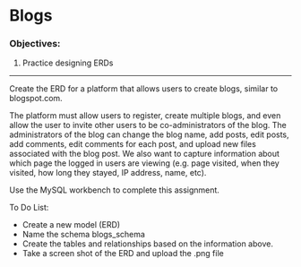 <h1>Blogs</h1>

<h3>Objectives:</h3>

<ol>
    <li>Practice designing ERDs</li>
</ol>

<hr>

<p>Create the ERD for a platform that allows users to create blogs, similar to blogspot.com.</p>

<p>The platform must allow users to register, create multiple blogs, and even allow the user to invite other users to be co-administrators of the blog. The administrators of the blog can change the blog name, add posts, edit posts, add comments, edit comments for each post, and upload new files associated with the blog post. We also want to capture information about which page the logged in users are viewing (e.g. page visited, when they visited, how long they stayed, IP address, name, etc). </p>

<p>Use the MySQL workbench to complete this assignment.</p>

<p>To Do List:</p>
<ul>
    <li>Create a new model (ERD)</li>
    <li>Name the schema blogs_schema</li>
    <li>Create the tables and relationships based on the information above.</li>
    <li>Take a screen shot of the ERD and upload the .png file</li>
</ul>


